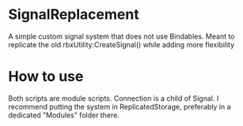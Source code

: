 # SignalReplacement
A simple custom signal system that does not use Bindables. Meant to replicate the old rbxUtility:CreateSignal() while adding more flexibility

# How to use
Both scripts are module scripts. Connection is a child of Signal. I recommend putting the system in ReplicatedStorage, preferably in a dedicated "Modules" folder there.
